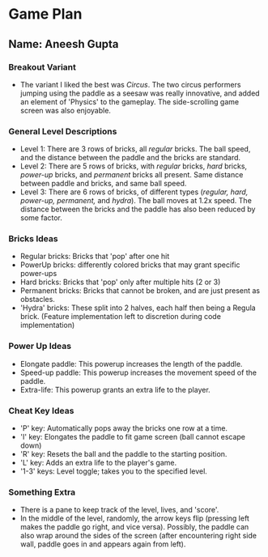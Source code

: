 # Game Plan
## Name: Aneesh Gupta

### Breakout Variant
* The variant I liked the best was *Circus*. The two circus performers jumping using the paddle as a seesaw was really innovative, and added an element of 'Physics' to the gameplay. The side-scrolling game screen was also enjoyable.
### General Level Descriptions
* Level 1: There are 3 rows of bricks, all *regular* bricks. The ball speed, and the distance between the paddle and the bricks are standard.
* Level 2: There are 5 rows of bricks, with *regular* bricks, *hard* bricks, *power-up* bricks, and *permanent* bricks all present. Same distance between paddle and bricks, and same ball speed.
* Level 3: There are 6 rows of bricks, of different types (*regular, hard, power-up, permanent,* and *hydra*). The ball moves at 1.2x speed. The distance between the bricks and the paddle has also been reduced by some factor.

### Bricks Ideas
* Regular bricks: Bricks that 'pop' after one hit
* PowerUp bricks: differently colored bricks that may grant specific power-ups
* Hard bricks: Bricks that 'pop' only after multiple hits (2 or 3)
* Permanent bricks: Bricks that cannot be broken, and are just present as obstacles.
* 'Hydra' bricks: These split into 2 halves, each half then being a Regula brick. (Feature implementation left to discretion during code implementation)

### Power Up Ideas
* Elongate paddle: This powerup increases the length of the paddle.
* Speed-up paddle: This powerup increases the movement speed of the paddle.
* Extra-life: This powerup grants an extra life to the player.

### Cheat Key Ideas
* 'P' key: Automatically pops away the bricks one row at a time.
* 'I' key: Elongates the paddle to fit game screen (ball cannot escape down)
* 'R' key: Resets the ball and the paddle to the starting position.
* 'L' key: Adds an extra life to the player's game.
* '1-3' keys: Level toggle; takes you to the specified level.
### Something Extra
* There is a pane to keep track of the level, lives, and 'score'.
* In the middle of the level, randomly, the arrow keys flip (pressing left makes the paddle go right, and vice versa). Possibly, the paddle can also wrap around the sides of the screen (after encountering right side wall, paddle goes in and appears again from left).
